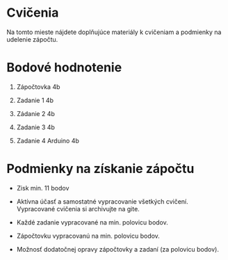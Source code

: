 # Cvičenia

Na tomto mieste nájdete doplňujúce materiály k cvičeniam a podmienky na
udelenie zápočtu.

# Bodové hodnotenie

1.  Zápočtovka 4b

2.  Zadanie 1 4b

3.  Zádanie 2 4b

4.  Zadanie 3 4b

5.  Zadanie 4 Arduino 4b

# Podmienky na získanie zápočtu

  - Zisk min. 11 bodov

  - Aktívna účasť a samostatné vypracovanie všetkých cvičení.
    Vypracované cvičenia si archivujte na gite.

  - Každé zadanie vypracované na min. polovicu bodov.

  - Zápočtovku vypracovanú na min. polovicu bodov.

  - Možnosť dodatočnej opravy zápočtovky a zadaní (za polovicu bodov).
